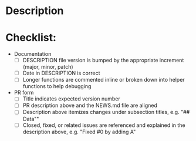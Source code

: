 # Description

# Checklist:

- Documentation
  - [ ] DESCRIPTION file version is bumped by the appropriate increment (major, minor, patch)
  - [ ] Date in DESCRIPTION is correct
  - [ ] Longer functions are commented inline or broken down into helper functions to help debugging
- PR form
  - [ ] Title indicates expected version number
  - [ ] PR description above and the NEWS.md file are aligned
  - [ ] Description above itemizes changes under subsection titles, e.g. "## Data""
  - [ ] Closed, fixed, or related issues are referenced and explained in the description above, e.g. "Fixed #0 by adding A"
